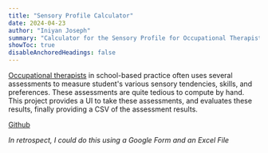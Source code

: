 ```yaml
---
title: "Sensory Profile Calculator"
date: 2024-04-23
author: "Iniyan Joseph"
summary: "Calculator for the Sensory Profile for Occupational Therapists" 
showToc: true
disableAnchoredHeadings: false
---
```


[Occupational therapists](https://en.wikipedia.org/wiki/Occupational_therapy) in school-based practice often uses several assessments to measure student's various sensory tendencies, skills, and preferences. These assessments are quite tedious to compute by hand. This project provides a UI to take these assessments, and evaluates these results, finally providing a CSV of the assessment results. 

[Github](https://github.com/iniyanijoseph/Sensory-Profile-Calculator)

_In retrospect, I could do this using a Google Form and an Excel File_
